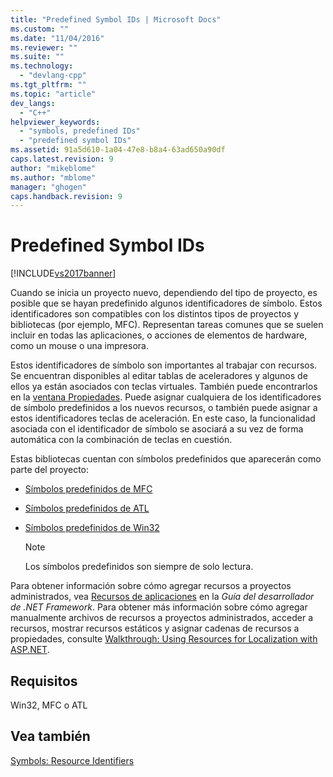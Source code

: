 ```yaml
---
title: "Predefined Symbol IDs | Microsoft Docs"
ms.custom: ""
ms.date: "11/04/2016"
ms.reviewer: ""
ms.suite: ""
ms.technology: 
  - "devlang-cpp"
ms.tgt_pltfrm: ""
ms.topic: "article"
dev_langs: 
  - "C++"
helpviewer_keywords: 
  - "symbols, predefined IDs"
  - "predefined symbol IDs"
ms.assetid: 91a5d610-1a04-47e8-b8a4-63ad650a90df
caps.latest.revision: 9
author: "mikeblome"
ms.author: "mblome"
manager: "ghogen"
caps.handback.revision: 9
---
```

# Predefined Symbol IDs
[!INCLUDE[vs2017banner](../assembler/inline/includes/vs2017banner.md)]

Cuando se inicia un proyecto nuevo, dependiendo del tipo de proyecto, es posible que se hayan predefinido algunos identificadores de símbolo.  Estos identificadores son compatibles con los distintos tipos de proyectos y bibliotecas \(por ejemplo, MFC\).  Representan tareas comunes que se suelen incluir en todas las aplicaciones, o acciones de elementos de hardware, como un mouse o una impresora.  
  
 Estos identificadores de símbolo son importantes al trabajar con recursos.  Se encuentran disponibles al editar tablas de aceleradores y algunos de ellos ya están asociados con teclas virtuales.  También puede encontrarlos en la [ventana Propiedades](../Topic/Properties%20Window.md).  Puede asignar cualquiera de los identificadores de símbolo predefinidos a los nuevos recursos, o también puede asignar a estos identificadores teclas de aceleración. En este caso, la funcionalidad asociada con el identificador de símbolo se asociará a su vez de forma automática con la combinación de teclas en cuestión.  
  
 Estas bibliotecas cuentan con símbolos predefinidos que aparecerán como parte del proyecto:  
  
-   [Símbolos predefinidos de MFC](../windows/mfc-predefined-symbols.md)  
  
-   [Símbolos predefinidos de ATL](../windows/atl-predefined-symbols.md)  
  
-   [Símbolos predefinidos de Win32](../windows/win32-predefined-symbols.md)  
  
    > [!NOTE]
    >  Los símbolos predefinidos son siempre de solo lectura.  
  
 Para obtener información sobre cómo agregar recursos a proyectos administrados, vea [Recursos de aplicaciones](../Topic/Resources%20in%20Desktop%20Apps.md) en la *Guía del desarrollador de .NET Framework*. Para obtener más información sobre cómo agregar manualmente archivos de recursos a proyectos administrados, acceder a recursos, mostrar recursos estáticos y asignar cadenas de recursos a propiedades, consulte [Walkthrough: Using Resources for Localization with ASP.NET](../Topic/Walkthrough:%20Using%20Resources%20for%20Localization%20with%20ASP.NET.md).  
  
## Requisitos  
 Win32, MFC o ATL  
  
## Vea también  
 [Symbols: Resource Identifiers](../mfc/symbols-resource-identifiers.md)